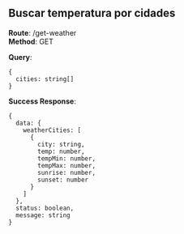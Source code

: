 
## Buscar temperatura por cidades

**Route**: /get-weather  
**Method**: GET

**Query**: 

```
{
  cities: string[]
}
```

**Success Response**:

```
{
  data: {
    weatherCities: [
      {
        city: string,
        temp: number,
        tempMin: number,
        tempMax: number,
        sunrise: number,
        sunset: number
      }
    ]
  },
  status: boolean,
  message: string
}
```